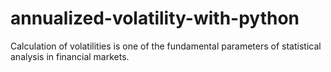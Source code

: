 # annualized-volatility-with-python
Calculation of volatilities is one of the fundamental parameters of statistical analysis in financial markets.
